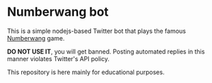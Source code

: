 # Numberwang bot

This is a simple nodejs-based Twitter bot that plays the famous [Numberwang](https://www.youtube.com/watch?v=qjOZtWZ56lc) game.

**DO NOT USE IT**, you will get banned. Posting automated replies in this manner violates Twitter's API policy.

This repository is here mainly for educational purposes.
